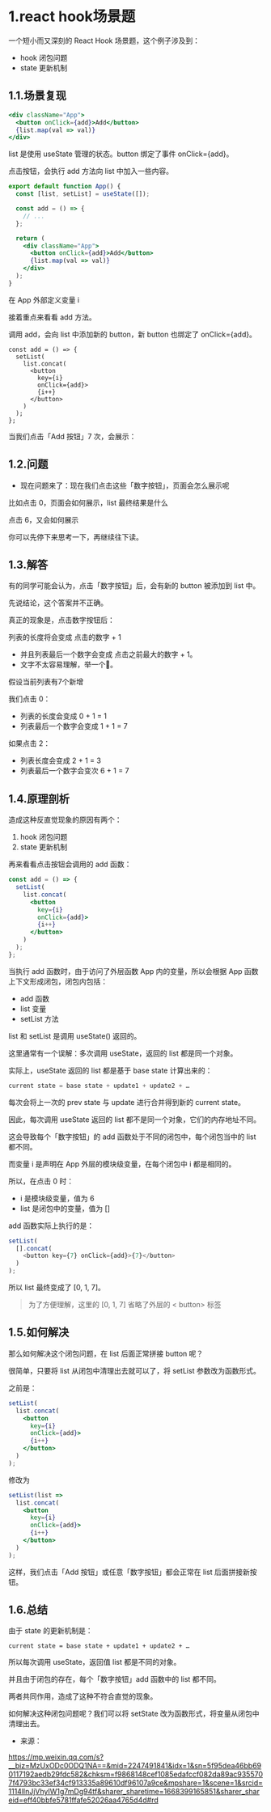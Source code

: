 # 1.react hook场景题

一个短小而又深刻的 React Hook 场景题，这个例子涉及到：

* hook 闭包问题
* state 更新机制

## 1.1.场景复现

```jsx
<div className="App">
  <button onClick={add}>Add</button>
  {list.map(val => val)}
</div>
```

list 是使用 useState 管理的状态。button 绑定了事件 onClick={add}。

点击按钮，会执行 add 方法向 list 中加入一些内容。

```jsx
export default function App() {
  const [list, setList] = useState([]);

  const add = () => {
    // ...
  };

  return (
    <div className="App">
      <button onClick={add}>Add</button>
      {list.map(val => val)}
    </div>
  );
}
```

在 App 外部定义变量 i

接着重点来看看 add 方法。

调用 add，会向 list 中添加新的 button，新 button 也绑定了 onClick={add}。

```
const add = () => {
  setList(
    list.concat(
      <button 
        key={i} 
        onClick={add}>
        {i++}
      </button>
    )
  );
};
```

当我们点击「Add 按钮」7 次，会展示：

## 1.2.问题

* 现在问题来了：现在我们点击这些「数字按钮」，页面会怎么展示呢

比如点击 0，页面会如何展示，list 最终结果是什么

点击 6，又会如何展示

你可以先停下来思考一下，再继续往下读。

## 1.3.解答

有的同学可能会认为，点击「数字按钮」后，会有新的 button 被添加到 list 中。

先说结论，这个答案并不正确。

真正的现象是，点击数字按钮后：

列表的长度将会变成 点击的数字 + 1
* 并且列表最后一个数字会变成 点击之前最大的数字 + 1。
* 文字不太容易理解，举一个🌰。

假设当前列表有7个新增

我们点击 0：
* 列表的长度会变成 0 + 1 = 1
* 列表最后一个数字会变成 1 + 1 = 7

如果点击 2：
* 列表长度会变成 2 + 1 = 3
* 列表最后一个数字会变次 6 + 1 = 7

## 1.4.原理剖析

造成这种反直觉现象的原因有两个：

1. hook 闭包问题
2. state 更新机制

再来看看点击按钮会调用的 add 函数：

```jsx
const add = () => {
  setList(
    list.concat(
      <button 
        key={i} 
        onClick={add}>
        {i++}
      </button>
    )
  );
};
```

当执行 add 函数时，由于访问了外层函数 App 内的变量，所以会根据 App 函数上下文形成闭包，闭包内包括：

* add 函数
* list 变量
* setList 方法

list 和 setList 是调用 useState() 返回的。

这里通常有一个误解：多次调用 useState，返回的 list 都是同一个对象。

实际上，useState 返回的 list 都是基于 base state 计算出来的：

```js
current state = base state + update1 + update2 + …
```

每次会将上一次的 prev state 与 update 进行合并得到新的 current state。

因此，每次调用 useState 返回的 list 都不是同一个对象，它们的内存地址不同。

这会导致每个「数字按钮」的 add 函数处于不同的闭包中，每个闭包当中的 list 都不同。

而变量 i 是声明在 App 外层的模块级变量，在每个闭包中 i 都是相同的。

所以，在点击 0 时：

* i 是模块级变量，值为 6
* list 是闭包中的变量，值为 []

add 函数实际上执行的是：

```js
setList(
  [].concat(
    <button key={7} onClick={add}>{7}</button>
  )
);
```

所以 list 最终变成了 [0, 1, 7]。

> 为了方便理解，这里的 [0, 1, 7] 省略了外层的 < button> 标签

## 1.5.如何解决

那么如何解决这个闭包问题，在 list 后面正常拼接 button 呢？

很简单，只要将 list 从闭包中清理出去就可以了，将 setList 参数改为函数形式。

之前是：

```jsx
setList(
  list.concat(
    <button 
      key={i} 
      onClick={add}>
      {i++}
    </button>
  )
);
```

修改为

```jsx
setList(list => 
  list.concat(
    <button 
      key={i} 
      onClick={add}>
      {i++}
    </button>
  )
);
```

这样，我们点击「Add 按钮」或任意「数字按钮」都会正常在 list 后面拼接新按钮。

## 1.6.总结

由于 state 的更新机制是：

```
current state = base state + update1 + update2 + …
```

所以每次调用 useState，返回值 list 都是不同的对象。

并且由于闭包的存在，每个「数字按钮」add 函数中的 list 都不同。

两者共同作用，造成了这种不符合直觉的现象。

如何解决这种闭包问题呢？我们可以将 setState 改为函数形式，将变量从闭包中清理出去。

* 来源：

https://mp.weixin.qq.com/s?__biz=MzUxODc0ODQ1NA==&mid=2247491841&idx=1&sn=5f95dea46bb690117192aedb29fdc582&chksm=f9868148cef1085edafccf082da89ac9355707f4793bc33ef34cf913335a89610df96107a9ce&mpshare=1&scene=1&srcid=1114llnJjVhyIW1g7mDg94tf&sharer_sharetime=1668399165851&sharer_shareid=eff40bbfe5781ffafe52026aa4765d4d#rd

